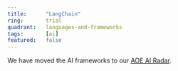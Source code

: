 ```yaml
---
title:      "LangChain"
ring:       trial
quadrant:   languages-and-frameworks
tags:       [ai]
featured:   false
---
```


We have moved the AI frameworks to our [AOE AI Radar](https://ai-radar.aoe.com/).

